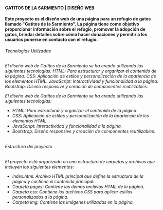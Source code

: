 <h4>GATITOS DE LA SARMIENTO | DISEÑO WEB<h4>
<p>Este proyecto es el diseño web de una página para un refugio de gatos llamado "Gatitos de la Sarmiento". La página tiene como objetivo proporcionar información sobre el refugio, promover la adopción de gatos, brindar detalles sobre cómo hacer donaciones y permitir a los usuarios ponerse en contacto con el refugio.</p>

<h6>Tecnologías Utilizadas<h6>
<p>El diseño web de Gatitos de la Sarmiento se ha creado utilizando las siguientes tecnologías:
HTML: Para estructurar y organizar el contenido de la página.
CSS: Aplicación de estilos y personalización de la apariencia de los elementos HTML.
JavaScript: Interactividad y funcionalidad a la página.
Bootstrap: Diseño responsive y creación de componentes reutilizables.</p>
<p>El diseño web de Gatitos de la Sarmiento se ha creado utilizando las siguientes tecnologías:</p>
<ul>
<li> HTML: Para estructurar y organizar el contenido de la página.</li>
<li> CSS: Aplicación de estilos y personalización de la apariencia de los elementos HTML.</li>
<li> JavaScript: Interactividad y funcionalidad a la página.</li>
<li> Bootstrap: Diseño responsive y creación de componentes reutilizables. </li>
</ul>

<h6>Estructura del proyecto<h6>
<p>El proyecto está organizado en una estructura de carpetas y archivos que incluyen los siguientes elementos:</p>
<ul>
<li> index.html: Archivo HTML principal que define la estructura de la página y contiene el contenido principal.</li>
<li> Carpeta pages: Contiene los demas archivos HTML de la página.</li>
<li> Carpeta css: Contiene los archivos CSS para aplicar estilos personalizados a la página.</li>
<li> Carpeta img: Contiene las imágenes utilizadas en la página. </li>
</ul>

